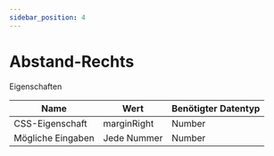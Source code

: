 ```yaml
---
sidebar_position: 4
---
```


# Abstand-Rechts

Eigenschaften

| Name              | Wert              | Benötigter Datentyp   |
| ----              | ----              | --------------------- |
| CSS-Eigenschaft   | marginRight    | Number           |
| Mögliche Eingaben | Jede Nummer | Number           |